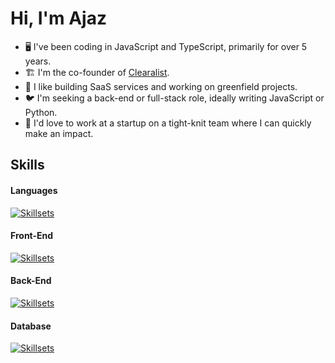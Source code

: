 # Hi, I'm Ajaz

- 🖥️ I've been coding in JavaScript and TypeScript, primarily for over 5 years.
- 🏗️ I'm the co-founder of [Clearalist](https://clearalist.com).
- 🦀 I like building SaaS services and working on greenfield projects.
- 🐦 I'm seeking a back-end or full-stack role, ideally writing JavaScript or Python.
- 🎤 I'd love to work at a startup on a tight-knit team where I can quickly make an impact.

## Skills

#### Languages

[![Skillsets](https://skillicons.dev/icons?i=js,ts,py)](https://skillicons.dev)

#### Front-End

[![Skillsets](https://skillicons.dev/icons?i=react,vue,nextjs,nuxtjs,vite)](https://skillicons.dev)

#### Back-End

[![Skillsets](https://skillicons.dev/icons?i=nodejs,express,nestjs,flask,aws)](https://skillicons.dev)

#### Database

[![Skillsets](https://skillicons.dev/icons?i=mysql,postgres,mongodb)](https://skillicons.dev)
